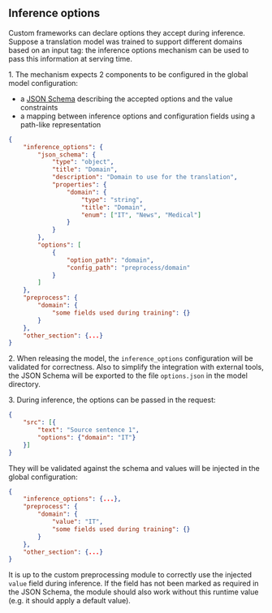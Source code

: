 ## Inference options

Custom frameworks can declare options they accept during inference. Suppose a translation model was trained to support different domains based on an input tag: the inference options mechanism can be used to pass this information at serving time.

1\. The mechanism expects 2 components to be configured in the global model configuration:

* a [JSON Schema](https://json-schema.org/) describing the accepted options and the value constraints
* a mapping between inference options and configuration fields using a path-like representation

```json
{
    "inference_options": {
        "json_schema": {
            "type": "object",
            "title": "Domain",
            "description": "Domain to use for the translation",
            "properties": {
                "domain": {
                    "type": "string",
                    "title": "Domain",
                    "enum": ["IT", "News", "Medical"]
                }
            }
        },
        "options": [
            {
                "option_path": "domain",
                "config_path": "preprocess/domain"
            }
        ]
    },
    "preprocess": {
        "domain": {
            "some fields used during training": {}
        }
    },
    "other_section": {...}
}
```

2\. When releasing the model, the `inference_options` configuration will be validated for correctness. Also to simplify the integration with external tools, the JSON Schema will be exported to the file `options.json` in the model directory.

3\. During inference, the options can be passed in the request:

```json
{
    "src": [{
        "text": "Source sentence 1",
        "options": {"domain": "IT"}
    }]
}
```

They will be validated against the schema and values will be injected in the global configuration:

```json
{
    "inference_options": {...},
    "preprocess": {
        "domain": {
            "value": "IT",
            "some fields used during training": {}
        }
    },
    "other_section": {...}
}
```

It is up to the custom preprocessing module to correctly use the injected `value` field during inference. If the field has not been marked as required in the JSON Schema, the module should also work without this runtime value (e.g. it should apply a default value).
